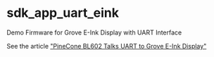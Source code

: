 # sdk_app_uart_eink

Demo Firmware for Grove E-Ink Display with UART Interface

See the article ["PineCone BL602 Talks UART to Grove E-Ink Display"](https://lupyuen.github.io/articles/uart)

